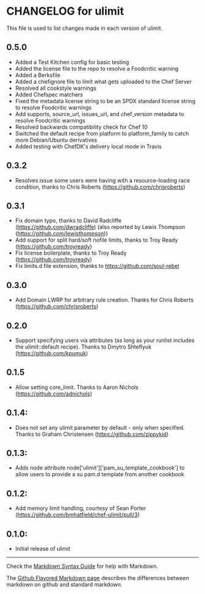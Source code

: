 # CHANGELOG for ulimit

This file is used to list changes made in each version of ulimit.

## 0.5.0

- Added a Test Kitchen config for basic testing
- Added the license file to the repo to resolve a Foodcritic warning
- Added a Berksfile
- Added a chefignore file to limit what gets uploaded to the Chef Server
- Resolved all cookstyle warnings
- Added Chefspec matchers
- Fixed the metadata license string to be an SPDX standard license string to resolve Foodcritic warnings
- Add supports, source_url, issues_url, and chef_version metadata to resolve Foodcritic warnings
- Resolved backwards compatibility check for Chef 10
- Switched the default recipe from platform to platform_family to catch more Debian/Ubuntu derivatives
- Added testing with ChefDK's delivery local mode in Travis

## 0.3.2

- Resolves issue some users were having with a resource-loading race condition, thanks to Chris Roberts (<https://github.com/chrisroberts>)

## 0.3.1

- Fix domain typo, thanks to David Radcliffe (<https://github.com/dwradcliffe>) (also reported by Lewis Thompson (<https://github.com/lewisthompson>))
- Add support for split hard/soft nofile limits, thanks to Troy Ready (<https://github.com/troyready>)
- Fix license boilerplate, thanks to Troy Ready (<https://github.com/troyready>)
- Fix limits.d file extension, thanks to <https://github.com/soul-rebel>

## 0.3.0

- Add Domain LWRP for arbitrary rule creation. Thanks for Chris Roberts (<https://github.com/chrisroberts>)

## 0.2.0

- Support specifying users via attributes (as long as your runlist includes the ulimit::default recipe). Thanks to Dmytro Shteflyuk (<https://github.com/kpumuk>)

## 0.1.5

- Allow setting core_limit. Thanks to Aaron Nichols (<https://github.com/adnichols>)

## 0.1.4:

- Does not set any ulimit parameter by default - only when specified. Thanks to Graham Christensen (<https://github.com/zippykid>)

## 0.1.3:

- Adds node attribute node['ulimit']['pam_su_template_cookbook'] to allow users to provide a su pam.d template from another cookbook

## 0.1.2:

- Add memory limit handling, courtesy of Sean Porter (<https://github.com/bmhatfield/chef-ulimit/pull/3>)

## 0.1.0:

- Initial release of ulimit

--------------------------------------------------------------------------------

Check the [Markdown Syntax Guide](http://daringfireball.net/projects/markdown/syntax) for help with Markdown.

The [Github Flavored Markdown page](http://github.github.com/github-flavored-markdown/) describes the differences between markdown on github and standard markdown.
